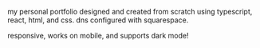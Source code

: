 my personal portfolio designed and created from scratch using typescript, react, html, and css. dns configured with squarespace.

responsive, works on mobile, and supports dark mode!
